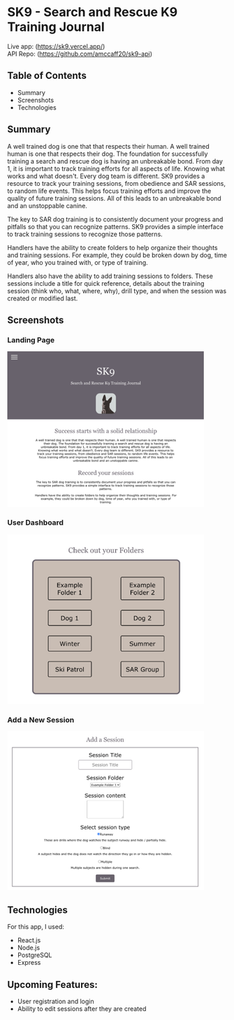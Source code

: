 # SK9 - Search and Rescue K9 Training Journal

Live app: (https://sk9.vercel.app/)
<br />
API Repo: (https://github.com/amccaff20/sk9-api)

## Table of Contents

- Summary
- Screenshots
- Technologies

## Summary

A well trained dog is one that that respects their human. A well trained human is one that respects their dog. The foundation for successfully training a search and rescue dog is having an unbreakable bond. From day 1, it is important to track training efforts for all aspects of life. Knowing what works and what doesn't. Every dog team is different. SK9 provides a resource to track your training sessions, from obedience and SAR sessions, to random life events. This helps focus training efforts and improve the quality of future training sessions. All of this leads to an unbreakable bond and an unstoppable canine.

The key to SAR dog training is to consistently document your progress and pitfalls so that you can recognize patterns. SK9 provides a simple interface to track training sessions to recognize those patterns.

Handlers have the ability to create folders to help organize their thoughts and training sessions. For example, they could be broken down by dog, time of year, who you trained with, or type of training.

Handlers also have the ability to add training sessions to folders. These sessions include a title for quick reference, details about the training session (think who, what, where, why), drill type, and when the session was created or modified last.

## Screenshots

### Landing Page 

<img src="./src/Images/landing.jpeg" alt="sk9 landing page" width="450" >

### User Dashboard

<img src="./src/Images/folders.jpeg" alt="sk9 user dashboard" width="450" >

### Add a New Session

<img src="./src/Images/add-session.jpeg" alt="add session" width="450" >


## Technologies

For this app, I used:

- React.js
- Node.js
- PostgreSQL
- Express


## Upcoming Features:
- User registration and login
- Ability to edit sessions after they are created
